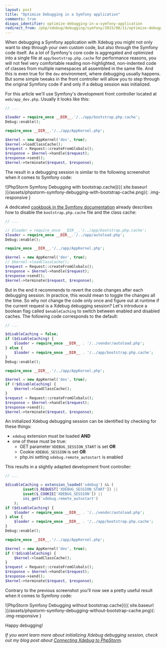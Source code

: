```yaml
---
layout: post
title: "Optimize Debugging in a Symfony application"
comments: true
disqus_identifier: optimize-debugging-in-a-symfony-application
redirect_from: /php/xdebug/debugging/symfony/2015/08/11/optimize-debugging-in-a-symfony-application/
---
```


When debugging a Symfony application with Xdebug you might not only want to step through your own custom code, but also through the Symfony code itself. As a lot of Symfony's core code is aggregated and optimized into a single file at `app/bootstrap.php.cache` for performance reasons, you will not feel very comfortable reading non-highlighted, non-indented code of classes from multiple namespaces all assembled in the same file. And this is even true for the `dev` environment, where debugging usually happens. But some simple tweaks in the front controller will allow you to step through the original Symfony code if and only if a debug session was initialized.

For this article we'll use Symfony's development front controller located at `web/app_dev.php`. Usually it looks like this:

```php
// ...

$loader = require_once __DIR__.'/../app/bootstrap.php.cache';
Debug::enable();

require_once __DIR__.'/../app/AppKernel.php';

$kernel = new AppKernel('dev', true);
$kernel->loadClassCache();
$request = Request::createFromGlobals();
$response = $kernel->handle($request);
$response->send();
$kernel->terminate($request, $response);
```

The result in a debugging session is similar to the following screenshot when it comes to Symfony code:

![PhpStorm Symfony Debugging with bootstrap.cache]({{ site.baseurl }}/assets/phpstorm-symfony-debugging-with-bootstrap-cache.png){: .img-responsive }

A dedicated [cookbook in the Symfony documentation](http://symfony.com/doc/current/cookbook/debugging.html) already describes how to disable the `bootstrap.php.cache` file and the class cache:

```php
// ...

// $loader = require_once __DIR__.'/../app/bootstrap.php.cache';
$loader = require_once __DIR__.'/../app/autoload.php';
Debug::enable();

require_once __DIR__.'/../app/AppKernel.php';

$kernel = new AppKernel('dev', true);
// $kernel->loadClassCache();
$request = Request::createFromGlobals();
$response = $kernel->handle($request);
$response->send();
$kernel->terminate($request, $response);
```

But in the end it recommends to revert the code changes after each debugging session. In practice, this would mean to toggle the changes all the time. So why not change the code only once and figure out at runtime if the current request is a Xdebug debugging session? Let's introduce a boolean flag called `$enableCaching` to switch between enabled and disabled caches. The following code corresponds to the default:

```php
// ...

$disableCaching = false;
if ($disableCaching) {
    $loader = require_once __DIR__ . '/../vendor/autoload.php';
} else {
    $loader = require_once __DIR__ . '/../app/bootstrap.php.cache';
}
Debug::enable();

require_once __DIR__.'/../app/AppKernel.php';

$kernel = new AppKernel('dev', true);
if (!$disableCaching) {
    $kernel->loadClassCache();
}
$request = Request::createFromGlobals();
$response = $kernel->handle($request);
$response->send();
$kernel->terminate($request, $response);
```

An initialized Xdebug debugging session can be identified by checking for these things:

* `xdebug` extension must be loaded **AND**
*  one of these must be true:
   * GET parameter `XDEBUG_SESSION_START` is set **OR**
   * Cookie `XDEBUG_SESSION` is set **OR**
   * php.ini setting `xdebug.remote_autostart` is enabled

This results in a slightly adapted development front controller:

```php
// ...

$disableCaching = extension_loaded('xdebug') && (
        isset($_REQUEST['XDEBUG_SESSION_START']) ||
        isset($_COOKIE['XDEBUG_SESSION']) ||
        ini_get('xdebug.remote_autostart')
    );
if ($disableCaching) {
    $loader = require_once __DIR__ . '/../vendor/autoload.php';
} else {
    $loader = require_once __DIR__ . '/../app/bootstrap.php.cache';
}
Debug::enable();

require_once __DIR__.'/../app/AppKernel.php';

$kernel = new AppKernel('dev', true);
if (!$disableCaching) {
    $kernel->loadClassCache();
}
$request = Request::createFromGlobals();
$response = $kernel->handle($request);
$response->send();
$kernel->terminate($request, $response);
```

Contrary to the previous screenshot you'll now see a pretty useful result when it comes to Symfony code:

![PhpStorm Symfony Debugging without bootstrap.cache]({{ site.baseurl }}/assets/phpstorm-symfony-debugging-without-bootstrap-cache.png){: .img-responsive }

Happy debugging!

*If you want learn more about initializing Xdebug debugging session, check out my blog post about [Connecting Xdebug to PhpStorm](http://www.sessiondigital.de/blog/connecting-xdebug-to-phpstorm).*
